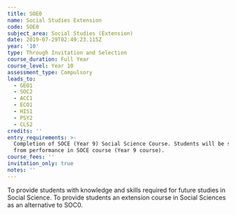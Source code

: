 ```yaml
---
title: SOE0
name: Social Studies Extension
code: SOE0
subject_area: Social Studies (Extension)
date: 2019-07-29T02:49:23.115Z
year: '10'
type: Through Invitation and Selection
course_duration: Full Year
course_level: Year 10
assessment_type: Compulsory
leads_to:
  - GEO1
  - SOC2
  - ACC1
  - ECO1
  - HIS1
  - PSY2
  - CLS2
credits: ''
entry_requirements: >-
  Completion of SOCE (Year 9) Social Science Course. Students will be selected
  from performance in SOCE course (Year 9 course).
course_fees: ''
invitation_only: true
notes: ''
---
```

To provide students with knowledge and skills required for future studies in Social Science. To provide students an extension course in Social Sciences as an alternative to SOC0.
